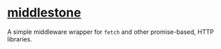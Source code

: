 # [middlestone]()

A simple middleware wrapper for `fetch` and other promise-based, HTTP libraries.
 
